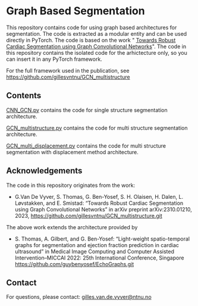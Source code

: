 # Graph Based Segmentation

This repository contains code for using graph based architectures for
segmentation. The code is extracted as a modular entity and can be 
used directly in PyTorch. The code is based on the work "
[Towards Robust Cardiac Segmentation using Graph Convolutional Networks](
https://arxiv.org/pdf/2310.01210v2.pdf)". The code in this repository contains 
the isolated code for the arhictecture only, so you can insert it in any PyTorch framework.

For the full framework used in the publication, see https://github.com/gillesvntnu/GCN_multistructure


## Contents
[CNN_GCN.py](./CNN_GCN.py) contains the code for single structure segmentation architecture.

[GCN_multistructure.py](./GCN_multistructure.py) contains the code for multi structure segmentation architecture.

[GCN_multi_displacement.py](./GCN_multi_displacement.py) contains the code for multi structure segmentation with
displacement method architecture.




## Acknowledgements


The code in this repository originates from the work:
- G.Van De Vyver, S. Thomas, G. Ben-Yosef, S. H. Olaisen, H. Dalen, L. Løvstakken, and E. Smistad:
“Towards Robust Cardiac Segmentation using Graph Convolutional Networks” in arXiv preprint arXiv:2310.01210, 2023, https://github.com/gillesvntnu/GCN_multistructure.git

The above work extends the architecture provided by 
- S. Thomas, A. Gilbert, and G. Ben-Yosef: “Light-weight spatio-temporal
graphs for segmentation and ejection fraction prediction in cardiac
ultrasound” in Medical Image Computing and Computer Assisted
Intervention–MICCAI 2022: 25th International Conference, Singapore
https://github.com/guybenyosef/EchoGraphs.git

## Contact
For questions, please contact:
[gilles.van.de.vyver@ntnu.no](mailto:gilles.van.de.vyver@ntnu.no)



